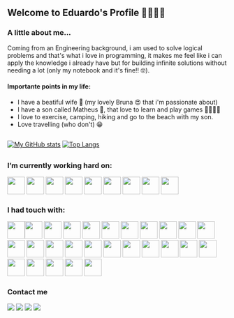 ## Welcome to Eduardo's Profile 🚀🚀🚀🚀

### A little about me...

  Coming from an Engineering background, i am used to solve logical problems and that's what i love in programming, it makes me feel like i can apply the knowledge i already have but for building infinite  solutions without needing a lot (only my notebook and it's fine!! 🤓).
 
   #### Importante points in my life:
  * I have a beatiful wife 👩 (my lovely Bruna 😍 that i'm passionate about)
  * I have a son called Matheus 👦, that love to learn and play games 🥰👨‍👩‍👦
  * I love to exercise, camping, hiking and go to the beach with my son. 
  * Love travelling (who don't) 😁

  
 ##
 <div>
 
[![My GitHub stats](https://github-readme-stats.vercel.app/api?username=EDUSSBR&show_icons=true&theme=codeSTACKr&layout=compact&card_width=400px&include_all_commits=true&count_private=true&custom_title=My%20getting%20up%20status..%20%F0%9F%A7%91%E2%80%8D%F0%9F%9A%80)](https://github.com/anuraghazra/github-readme-stats)
[![Top Langs](https://github-readme-stats.vercel.app/api/top-langs/?username=EDUSSBR&layout=default&custom_title=Things%20i've%20been%20studying%20%20%F0%9F%93%96)](https://github.com/anuraghazra/github-readme-stats)
</div>

##

### I’m currently working hard on:
<div>
<img width=40px height=40px   src="https://cdn.jsdelivr.net/gh/devicons/devicon/icons/javascript/javascript-original.svg" /> 
<img width=40px height=40px   src="https://cdn.jsdelivr.net/gh/devicons/devicon/icons/css3/css3-original-wordmark.svg" /> 
<img width=40px height=40px   src="https://cdn.jsdelivr.net/gh/devicons/devicon/icons/html5/html5-original.svg" />
<img  width=40px height=40px  src="https://cdn.jsdelivr.net/gh/devicons/devicon/icons/react/react-original.svg" />
<img width=40px height=40px   src="https://cdn.jsdelivr.net/gh/devicons/devicon/icons/nextjs/nextjs-original-wordmark.svg" />
<img width=40px height=40px src="https://cdn.jsdelivr.net/gh/devicons/devicon/icons/docker/docker-original-wordmark.svg" />
<img  width=40px height=40px  src="https://cdn.jsdelivr.net/gh/devicons/devicon/icons/git/git-original-wordmark.svg" />
<img width=40px height=40px   src="https://cdn.jsdelivr.net/gh/devicons/devicon/icons/nodejs/nodejs-original-wordmark.svg" /> 
<img  width=40px height=40px  src="https://cdn.jsdelivr.net/gh/devicons/devicon/icons/typescript/typescript-original.svg" />
</div>

### I had touch with:
<div>
<img width=40px height=40px  src="https://cdn.jsdelivr.net/gh/devicons/devicon/icons/c/c-original.svg" /><img width=40px height=40px src="https://cdn.jsdelivr.net/gh/devicons/devicon/icons/bootstrap/bootstrap-original-wordmark.svg" />               <img  width=40px height=40px  src="https://cdn.jsdelivr.net/gh/devicons/devicon/icons/eslint/eslint-original.svg" />
            <img width=40px height=40px   src="https://cdn.jsdelivr.net/gh/devicons/devicon/icons/express/express-original-wordmark.svg" /> <img  width=40px height=40px  src="https://cdn.jsdelivr.net/gh/devicons/devicon/icons/figma/figma-original.svg" />
            <img width=40px height=40px   src="https://cdn.jsdelivr.net/gh/devicons/devicon/icons/gitlab/gitlab-original-wordmark.svg" />         
            <img width=40px height=40px   src="https://cdn.jsdelivr.net/gh/devicons/devicon/icons/gimp/gimp-original-wordmark.svg" />          
            <img width=40px height=40px   src="https://cdn.jsdelivr.net/gh/devicons/devicon/icons/graphql/graphql-plain-wordmark.svg" />         
            <img width=40px height=40px   src="https://cdn.jsdelivr.net/gh/devicons/devicon/icons/gulp/gulp-plain.svg" />          
            <img width=40px height=40px   src="https://cdn.jsdelivr.net/gh/devicons/devicon/icons/heroku/heroku-original-wordmark.svg" />
            <img width=40px height=40px   src="https://cdn.jsdelivr.net/gh/devicons/devicon/icons/inkscape/inkscape-original.svg" />
            <img width=40px height=40px   src="https://cdn.jsdelivr.net/gh/devicons/devicon/icons/jest/jest-plain.svg" />          
            <img width=40px height=40px   src="https://cdn.jsdelivr.net/gh/devicons/devicon/icons/linux/linux-original.svg" />          
            <img width=40px height=40px   src="https://cdn.jsdelivr.net/gh/devicons/devicon/icons/mongodb/mongodb-original-wordmark.svg" />       
            <img width=40px height=40px   src="https://cdn.jsdelivr.net/gh/devicons/devicon/icons/mysql/mysql-original-wordmark.svg" />          
            <img width=40px height=40px   src="https://cdn.jsdelivr.net/gh/devicons/devicon/icons/mocha/mocha-plain.svg" />
            <img width=40px height=40px   src="https://cdn.jsdelivr.net/gh/devicons/devicon/icons/npm/npm-original-wordmark.svg" />          
            <img width=40px height=40px   src="https://cdn.jsdelivr.net/gh/devicons/devicon/icons/opengl/opengl-original.svg" />          
            <img width=40px height=40px   src="https://cdn.jsdelivr.net/gh/devicons/devicon/icons/postgresql/postgresql-original-wordmark.svg" /> 
            <img  width=40px height=40px  src="https://cdn.jsdelivr.net/gh/devicons/devicon/icons/python/python-original.svg" />              
            <img  width=40px height=40px  src="https://cdn.jsdelivr.net/gh/devicons/devicon/icons/redux/redux-original.svg" />          
            <img  width=40px height=40px  src="https://cdn.jsdelivr.net/gh/devicons/devicon/icons/sass/sass-original.svg" />          
            <img  width=40px height=40px  src="https://cdn.jsdelivr.net/gh/devicons/devicon/icons/socketio/socketio-original.svg" />          
            <img  width=40px height=40px  src="https://cdn.jsdelivr.net/gh/devicons/devicon/icons/threejs/threejs-original.svg" />         
            <img  width=40px height=40px  src="https://cdn.jsdelivr.net/gh/devicons/devicon/icons/visualstudio/visualstudio-plain-wordmark.svg" />          
            <img  width=40px height=40px  src="https://cdn.jsdelivr.net/gh/devicons/devicon/icons/webpack/webpack-original-wordmark.svg" />       
            <img  width=40px height=40px  src="https://cdn.jsdelivr.net/gh/devicons/devicon/icons/blender/blender-original.svg" />         
</div>       

### Contact me
<div> 
  <a href="https://www.instagram.com/bls_dudu/" target="_blank"><img src="https://img.shields.io/badge/-Instagram-%23E4405F?style=for-the-badge&logo=instagram&logoColor=white" target="_blank"></a>
<!--	<a href="#" target="_blank"><img src="https://img.shields.io/badge/Twitch-9146FF?style=for-the-badge&logo=twitch&logoColor=white" target="_blank"></a>-->
 <a href="#" target="_blank"><img src="https://img.shields.io/badge/Discord-7289DA?style=for-the-badge&logo=discord&logoColor=white" target="_blank"></a> 
  <a href = "mailto:bls.dudu@gmail.com"><img src="https://img.shields.io/badge/-Gmail-%23333?style=for-the-badge&logo=gmail&logoColor=white" target="_blank"></a>
  <a href="https://www.linkedin.com/in/eduardo-souto-dos-santos-45b35062/" target="_blank"><img src="https://img.shields.io/badge/-LinkedIn-%230077B5?style=for-the-badge&logo=linkedin&logoColor=white" target="_blank"></a> 
</div>




<!--
[![Readme Card](https://github-readme-stats.vercel.app/api/pin/?username=EDUSSBR&repo=github-readme-stats&theme=codeSTACKr)](https://github.com/anuraghazra/github-readme-stats)
  <a href="#" target="_blank"><img src="https://img.shields.io/badge/YouTube-FF0000?style=for-the-badge&logo=youtube&logoColor=white" target="_blank"></a>

**EDUSSBR/EDUSSBR** is a ✨ _special_ ✨ repository because its `README.md` (this file) appears on your GitHub profile.

Here are some ideas to get you started:

- 🔭 I’m currently working on ...
- 🌱 I’m currently learning ...
- 👯 I’m looking to collaborate on ...
- 🤔 I’m looking for help with ...
- 💬 Ask me about ...
- 📫 How to reach me: ...
- 😄 Pronouns: ...
- ⚡ Fun fact: ...
-->
